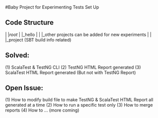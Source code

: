 #Baby Project for Experimenting Tests Set Up
## Code Structure

|
|_root_
       |
       |_hello
       |
       |
       |_other projects can be added for new experiments
       |
       |
       |_project (SBT build info related)


## Solved:
(1) ScalaTest & TestNG CLI
(2) TestNG HTML Report generated
(3) ScalaTest HTML Report generated (But not with TestNG Report)

## Open Issue:
(1) How to modify build file to make TestNG & ScalaTest HTML Report all generated at a time
(2) How to run a specific test only
(3) How to merge reports
(4) How to ... (more coming)
